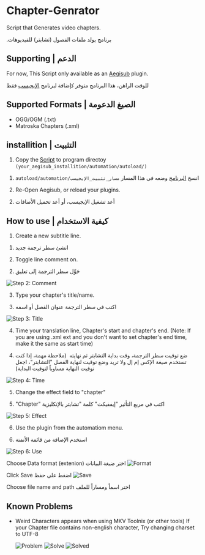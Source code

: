 # Chapter-Genrator
Script that Generates video chapters.

.برنامج يولد ملفات الفصول (تشابتر) للفيديوهات
## Supporting | الدعم
For now, This Script only available as an [Aegisub](http://www.aegisub.org/) plugin.

&#x202b; للوقت الراهن، هذا البرنامج متوفر كإضافة لبرنامج [الإيجيسب](http://www.aegisub.org/) فقط 
## Supported Formats | الصيغ الدعومة
- OGG/OGM (.txt)
- Matroska Chapters (.xml)

## installition | التثبيت
1. Copy the [Script](https://github.com/Bilal2453/Chapter-Genrator/blob/master/ChapterMaker.lua) to program directoy `(your_aegisub_installition/automation/autoload/)`
1) انسخ [البرنامج](https://github.com/Bilal2453/Chapter-Genrator/blob/master/ChapterMaker.lua) وضعه في هذا المسار
&#x202b;`مسار_تثبيت_الإيجيسب/autoload/automation`


2. Re-Open Aegisub, or reload your plugins.
2) &#x202b; أعد تشغيل الإيجيسب، أو أعد تحميل الأضافات

## How to use | كيفية الاستخدام
1. Create a new subtitle line.
1) &#x202b; انشئ سطر ترجمة جديد


2. Toggle line comment on.
2) &#x202b; حَوِّل سطر الترجمة إلى تعليق


![Step 2: Comment](https://i.imgur.com/PBGmVEE.png)

3. Type your chapter's title/name.
3) &#x202b; اكتب في سطر الترجمة عنوان الفصل أو اسمه

![Step 3: Title](https://i.imgur.com/k6HZNcA.png)

4. Time your translation line, Chapter's start and chapter's end.
(Note: If you are using .xml ext and you don't want to set chapter's end time, make it the same as start time)
4) &#x202b; ضع توقيت سطر الترجمة، وقت بداية التشابتر ثم نهايته
&#x202b; (ملاحظة مهمة، إذا كنت تستخدم صيغة الإكس إم إل ولا تريد وضع توقيت لنهاية الفصل "التشابتر"، اجعل توقيت النهاية مساوياً لتوقيت البداية)

![Step 4: Time](https://i.imgur.com/WRI3A0w.png)

5. Change the effect field to "chapter"
5) &#x202b; اكتب في مربع التأثير "إيففيكت" كلمة "تشابتر بالإنكليزية "Chapter"

![Step 5: Effect](https://i.imgur.com/xxDZ70e.png)

6. Use the plugin from the automatiom menu.
6) استخدم الإضافة من قائمة الأتمتة

![Step 6: Use](https://i.imgur.com/WX41IEm.png)


Choose Data format (extenion)
اختر ضيغة البيانات
![Format](https://i.imgur.com/HSdxRVm.png)



Click Save
اضغط على حفظ
![Save](https://i.imgur.com/6ogHlBK.png)



Choose file name and path
اختر اسماً ومساراً للملف


## Known Problems
- Weird Characters appears when using MKV Toolnix (or other tools)
  If your Chapter file contains non-english character, Try changing charset to UTF-8
  
  ![Problem](https://i.imgur.com/rQ3RfgZ.png)
  ![Solve](https://i.imgur.com/tqDTb9l.png)
  ![Solved](https://i.imgur.com/cTVmtw8.png)

